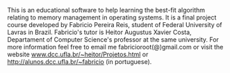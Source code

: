 This is an educational software to help learning the best-fit algorithm relating to memory management in operating systems.
It is a final project course developed by Fabricio Pereira Reis, student of Federal University of Lavras in Brazil.
Fabricio's tutor is Heitor Augustus Xavier Costa, Departament of Computer Science's professor at the same university.
For more information feel free to email me fabricioroot(@)gmail.com or visit the website www.dcc.ufla.br/~heitor/Projetos.html or http://alunos.dcc.ufla.br/~fabricio (in portuguese).